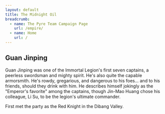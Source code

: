 ```yaml
---
layout: default
title: The Midnight Oil
breadcrumb:
  - name: The Pyre Team Campaign Page
    url: /empire/
  - name: Home
    url: /
---
```

## Guan Jinping

Guan Jinping was one of the Immortal Legion's first seven captains, a peerless swordsman and mighty spirit. He's also quite the capable armorsmith. He's rowdy, gregarious, and dangerous to his foes... and to his friends, should they drink with him. He describes himself jokingly as the "Emperor's favorite" among the captains, though Jin-Mao Huang chose his colleague, Li Su, to be the legion's ultimate commander.

First met the party as the Red Knight in the Dibang Valley.
